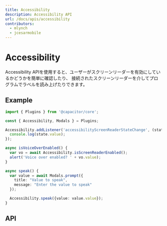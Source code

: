 ```yaml
---
title: Accessibility
description: Accessibility API
url: /docs/apis/accessibility
contributors:
  - mlynch
  - jcesarmobile
---
```


<plugin-platforms platforms="pwa,ios,android"></plugin-platforms>

# Accessibility

Accessibility APIを使用すると、ユーザーがスクリーンリーダーを有効にしているかどうかを簡単に確認したり、
接続されたスクリーンリーダーを介してプログラムでラベルを読み上げたりできます。

<plugin-api index="true" name="accessibility"></plugin-api>

## Example

```typescript
import { Plugins } from '@capacitor/core';

const { Accessibility, Modals } = Plugins;

Accessibility.addListener('accessibilityScreenReaderStateChange', (state) => {
  console.log(state.value);
});

async isVoiceOverEnabled() {
  var vo = await Accessibility.isScreenReaderEnabled();
  alert('Voice over enabled? ' + vo.value);
}

async speak() {
  var value = await Modals.prompt({
    title: "Value to speak",
    message: "Enter the value to speak"
  });

  Accessibility.speak({value: value.value});
}
```

## API

<plugin-api name="accessibility"></plugin-api>

